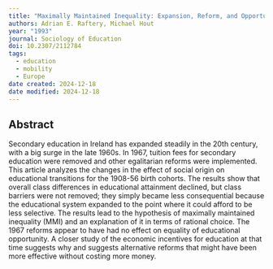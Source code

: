 ```yaml
---
title: "Maximally Maintained Inequality: Expansion, Reform, and Opportunity in Irish Education, 1921-75"
authors: Adrian E. Raftery, Michael Hout
year: "1993"
journal: Sociology of Education
doi: 10.2307/2112784
tags:
  - education
  - mobility
  - Europe
date created: 2024-12-18
date modified: 2024-12-18
---
```


## Abstract

Secondary education in Ireland has expanded steadily in the 20th century, with a big surge in the late 1960s. In 1967, tuition fees for secondary education were removed and other egalitarian reforms were implemented. This article analyzes the changes in the effect of social origin on educational transitions for the 1908-56 birth cohorts. The results show that overall class differences in educational attainment declined, but class barriers were not removed; they simply became less consequential because the educational system expanded to the point where it could afford to be less selective. The results lead to the hypothesis of maximally maintained inequality (MMI) and an explanation of it in terms of rational choice. The 1967 reforms appear to have had no effect on equality of educational opportunity. A closer study of the economic incentives for education at that time suggests why and suggests alternative reforms that might have been more effective without costing more money.
